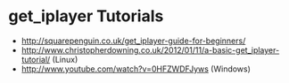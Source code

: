 # get_iplayer Tutorials

* <http://squarepenguin.co.uk/get_iplayer-guide-for-beginners/>
* <http://www.christopherdowning.co.uk/2012/01/11/a-basic-get_iplayer-tutorial/> (Linux)
* <http://www.youtube.com/watch?v=0HFZWDFJyws> (Windows)